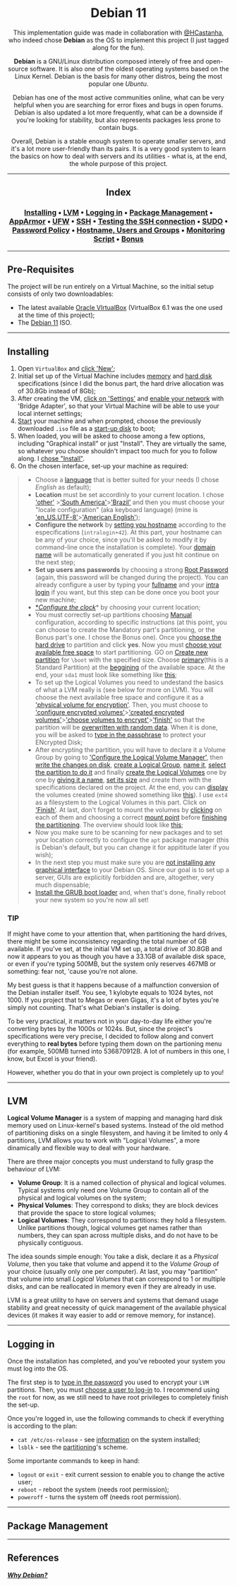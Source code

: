 <h1 align=center>
	<b>Debian 11</b>
</h1>

<p align=center>
	This implementation guide was made in collaboration with <a href="https://github.com/HCastanha">@HCastanha</a>, who indeed chose <b>Debian</b> as the OS to implement this project (I just tagged along for the fun). 
</p>
<p align=center>
    <b>Debian</b> is a GNU/Linux distribution composed interely of free and open-source software. It is also one of the oldest operating systems based on the Linux Kernel. Debian is the basis for many other distros, being the most popular one <i>Ubuntu</i>. 
</p>
<p align=center>
    Debian has one of the most active communities online, what can be very helpful when you are searching for error fixes and bugs in open forums. Debian is also updated a lot more frequently, what can be a downside if you're looking for stability, but also represents packages less prone to contain bugs. 
</p>
<p align=center>
    Overall, Debian is a stable enough system to operate smaller servers, and it's a lot more user-friendly than its pairs. It is a very good system to learn the basics on how to deal with servers and its utilities - what is, at the end, the whole purpose of this project. 
</p>

---
<h2 align=center> Index </h2>
<h3 align="center"><b>
	<a href="#Install">Installing</a>
	<span> • </span>
	<a href="#LVM">LVM</a>
	<span> • </span>
	<a href="#LogIn">Logging in</a>
	<span> • </span>
	<a href="#PacMan">Package Management</a>
	<span> • </span>
	<a href="#App">AppArmor</a>
	<span> • </span>
	<a href="#UFW">UFW</a>
	<span> • </span>
	<a href="#SSH">SSH</a>
	<span> • </span>
	<a href="#TestSSH">Testing the SSH connection</a>
	<span> • </span>
	<a href="#SUDO">SUDO</a>
	<span> • </span>
	<a href="#Passwd">Password Policy</a>
	<span> • </span>
	<a href="#Host">Hostname, Users and Groups</a>
	<span> • </span>
	<a href="#Script">Monitoring Script</a>
	<span> • </span>
	<a href="#Bonus">Bonus</a>
</b></h3>

---

<h2 id="PreReq">
Pre-Requisites
</h2>

<p> The project will be run entirely on a Virtual Machine, so the initial setup consists of only two downloadables:

- The latest available <a href="https://www.virtualbox.org/">Oracle VIrtualBox</a> (VirtualBox 6.1 was the one used at the time of this project);
- The <a href="https://www.debian.org/download">Debian 11</a> ISO.
</p>

---
<h2 id="Install">
Installing
</h2>

1. Open `VirtualBox` and [click 'New'](screenshots/d00.png);
2. Initial set up of the Virtual Machine includes [memory](screenshots/d01.png) and [hard disk](screenshots/d02.png) specifications (since I did the bonus part, the hard drive allocation was of 30.8Gb instead of 8Gb);
3. After creating the VM, [click on 'Settings'](screenshots/d03.png) and [enable your network](screenshots/d04.png) with 'Bridge Adapter', so that your Virtual Machine will be able to use your local internet settings; 
4. [Start](screenshots/d05.png) your machine and when prompted, choose the previously downloaded `.iso` file as a [start-up disk](screenshots/d06.png) to boot;
5. When loaded, you will be asked to choose among a few options, including "Graphical install" or just "Install". They are virtually the same, so whatever you choose shouldn't impact too much for you to follow along. I [chose "Install"](screenshots/d07.png).
6. On the chosen interface, set-up your machine as required:
> - Choose a [language](screenshots/d08.png) that is better suited for your needs (I chose *English* as default);
> - **Location** must be set accordinly to your current location. I chose ['other'](screenshots/d09.png) >['South America'](screenshots/d10.png)>['Brazil'](screenshots/d11.png)  and then you must choose your "locale configuration" (aka keyboard language) (mine is ['en_US.UTF-8'](screenshots/d12.png)>['American English'](screenshots/d13.png));
> - **Configure the network** by [setting you hostname](screenshots/d14.png) according to the especifications (`intralogin+42`). At this part, your hostname can be any of your choice, since you'll be asked to modify it by command-line once the installation is complete). Your [domain name](screenshots/d15.png) will be automatically generated if you just hit continue on the next step;
> - **Set up users ans passwords** by choosing a strong [Root Password](screenshots/d16.png) (again, this password will be changed during the project). You can already configure a user by typing your [fullname](screenshots/d17.png) and your [intra login](screenshots/d18.png) if you want, but this step can be done once you boot your new machine; 
> - [**Configure the clock*](screenshots/d19.png)* by choosing your current location;
> - You must correctly set-up partitions choosing [Manual](screenshots/d20.png) configuration, according to specific instructions (at this point, you can choose to create the Mandatory part's partitioning, or the Bonus part's one. I chose the Bonus one). Once you [choose the hard drive](screenshots/d21.png) to partition and click **yes**. Now you must [choose your available free space](screenshots/d22.png) to start partitioning. GO on [Create new partition](screenshots/d23.png) for `\boot` with the specified size. Choose [primary](screenshots/d24.png)(this is a Standard Partition) at the [beggining](screenshots/d25.png) of the available space. At the end, your `sda1` must look like something like [this](screenshots/d26.png);
> - To set up the Logical Volumes you need to undestand the basics of what a LVM really is (see below for more on LVM). You will choose the next available free space and configure it as a ['physical volume for encryption'](screenshots/d27.png). Then, you must choose to ['configure encrypted volumes'](screenshots/d28.png)>['created encrypted volumes'](screenshots/d29.png)>['choose volumes to encrypt'](screenshots/d30.png)>['finish'](screenshots/d31.png) so that the partition will be [overwritten with random data](screenshots/d32.png). When it is done, you will be asked to [type in the passphrase](screenshots/d33.png) to protect your ENcrypted Disk;
> - After encrypting the partition, you will have to declare it a Volume Group by going to ['Configure the Logical Volume Manager'](screenshots/d34.png), then [write the changes on disk](screenshots/d35.png), [create a Logical Group](screenshots/d36.png), [name it](screenshots/d37.png), [select the partition to do it](screenshots/d38.png) and finally [create the Logical Volumes](screenshots/d39.png) one by one by [giving it a name](screenshots/d40.png), [set its size](screenshots/d41.png) and create them with the specifications declared on the project. At the end, you can [display](screenshots/d42.png) the volumes created (mine showed something like [this](screenshots/d43.png)). I use `ext4` as a filesystem to the Logical Volumes in this part. Click on ['Finish'](screenshots/d44.png). At last, don't forget to mount the volumes by [clicking](screenshots/d45.png) on each of them and choosing a correct [mount point](screenshots/d46.png) before [finishing the partitioning](screenshots/d47.png). The overview should look like [this](screenshots/d48.png);
> - Now you make sure to be scanning for new packages and to set your location correctly to configure the `apt` package manager (this is Debian's default, but you can change it for appititude later if you wish);
> - In the next step you must make sure you are [not installing any graphical interface](screenshots/d49.png) to your Debian OS. Since our goal is to set up a server, GUIs are explicitily forbidden and are, altogether, very much dispensable;
> - [Install the GRUB boot loader](screenshots/d51.png) and, when that's done, finally reboot your new system so you're now all set!

<h3>
TIP
</h3>
If might have come to your attention that, when partitioning the hard drives, there might be some inconsistency regarding the total number of GB available. If you've set, at the initial VM set up, a total drive of 30.8GB and now it appears to you as though you have a 33.1GB of available disk space, or even if you're typing 500MB, but the system only reserves 467MB or something: fear not, 'cause you're not alone.

My best guess is that it happens because of a malfunction conversion of the Debian installer itself. You see, 1 kylobyte equals to 1024 bytes, not 1000. If you project that to Megas or even Gigas, it's a lot of bytes you're simply not counting. That's what Debian's installer is doing.

To be very practical, it matters not in your day-to-day life either you're converting bytes by the 1000s or 1024s. But, since the project's specifications were very precise, I decided to follow along and convert everything to **real bytes** before typing them down on the partioning menu (for example, 500MB turned into 536870912B. A lot of numbers in this one, I know, but Excel is your friend). 

However, whether you do that in your own project is completely up to you!

---
<h2 id="LVM">
LVM
</h2>

**Logical Volume Manager** is a system of mapping and managing hard disk memory used on Linux-kernel's based systems. Instead of the old method of partitioning disks on a single filesystem, and having it be limited to only 4 partitions, LVM allows you to work with "Logical Volumes", a more dinamically and flexible way to deal with your hardware.

There are three major concepts you must understand to fully grasp the behaviour of LVM:
- **Volume Group**: It is a named collection of physical and logical volumes. Typical systems only need one Volume Group to contain all of the physical and logical volumes on the system;
- **Physical Volumes**: They correspond to disks; they are block devices that provide the space to store logical volumes;
- **Logical Volumes**: They correspond to partitions: they hold a filesystem. Unlike partitions though, logical volumes get names rather than numbers, they can span across multiple disks, and do not have to be physically contiguous.

The idea sounds simple enough: You take a disk, declare it as a *Physical Volume*, then you take that volume and append it to the *Volume Group* of your choice (usually only one per computer). At last, you may "partition" that volume into small *Logical Volumes* that can correspond to 1 or multiple disks, and can be reallocated in memory even if they are already in use. 

LVM is a great utility to have on servers and systems that demand usage stability and great necessity of quick management of the available physical devices (it makes it way easier to add or remove memory, for instance).

---
<h2 id="LogIn">
Logging in
</h2>

Once the installation has completed, and you've rebooted your system you must log into the OS. 

The first step is to [type in the password](screenshots/d52.png) you used to encrypt your `LVM` partitions. Then, you must [choose a user to log-in](screenshots/d53.png) to. I recommend using the `root` for now, as we still need to have root privileges to completely finish the set-up. 

Once you're logged in, use the following commands to check if everything is according to the plan: 

- `cat /etc/os-release` - see [information](screenshots/d53.png) on the system installed;
- `lsblk` - see the [partitioning](screenshots/d54.png)'s scheme.

Some importante commands to keep in hand: 

- `logout` or `exit` - exit current session to enable you to change the active user;
- `reboot` - reboot the system (needs root permission);
- `poweroff` - turns the system off (needs root permission).

---
<h2 id="PackMan">
	<b>Package Management</b>
</h2>



---
<h2>
	<b>References</b>
</h2>
<p><a href="https://www.debian.org/intro/why_debian"><i><b>Why Debian?</b></i></a></p>
